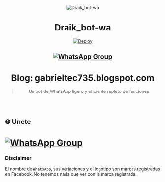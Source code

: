 <div align="center">
<img src="https://i.ibb.co/98yPQVN/LOGO.jpg" alt="Draik_bot-wa" border="0">

# **Draik_bot-wa**
[![Deploy](https://www.herokucdn.com/deploy/button.png)](https://heroku.com/deploy?template=https://github.com/Gabrieltec123/Draik_bot_wa_heroku)

## [![WhatsApp Group](https://img.shields.io/badge/WhatsApp-25D366?style=for-the-badge&logo=whatsapp&logoColor=white)](https://chat.whatsapp.com/KSnkPHPetNl312H8vXLXHG)
# Blog: gabrieltec735.blogspot.com
> Un bot de WhatsApp ligero y eficiente repleto de funciones <br>
</div><br/>
<br/>



## 🌐 Unete 

# [![WhatsApp Group](https://img.shields.io/badge/WhatsApp-25D366?style=for-the-badge&logo=whatsapp&logoColor=white)](https://chat.whatsapp.com/KSnkPHPetNl312H8vXLXHG)

### Disclaimer
El nombre de `WhatsApp`, sus variaciones y el logotipo son marcas registradas en Facebook. No tenemos nada que ver con la marca registrada.
